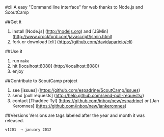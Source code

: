#cli
A easy "Command line interface" for web thanks to Node.js and ScoutCamp

##Get it
1. install [Node.js] (http://nodejs.org) and [JSMin] (http://www.crockford.com/javascript/jsmin.html)
2. fork or download [cli] (https://github.com/davidaparicio/cli)

##Use it
1. run `make`
2. hit [localhost:8080] (http://localhost:8080)
3. enjoy

##Contribute to ScoutCamp project
1. see [issues] (https://github.com/espadrine/ScoutCamp/issues)
2. send [pull requests] (http://help.github.com/send-pull-requests/)
3. contact [Thaddee Tyl] (https://github.com/inbox/new/espadrine) or [Jan Keromnes] (https://github.com/inbox/new/jankeromnes)

##Versions
Versions are tags labeled after the year and month it was released.

    v1201  → january 2012

